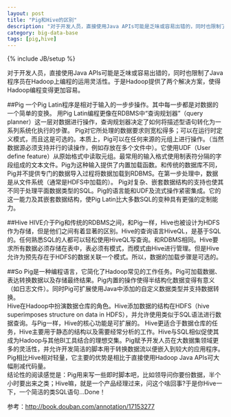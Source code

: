 ```yaml
---
layout: post
title: "Pig和Hive的区别"
description: "对于开发人员，直接使用Java APIs可能是乏味或容易出错的，同时也限制了Java程序员在Hadoop上编程的运用灵活性。于是Hadoop提供了两个解决方案，使得Hadoop编程变得更加容易。"
category: big-data-base
tags: [pig,hive]
---
```

{% include JB/setup %}

对于开发人员，直接使用Java APIs可能是乏味或容易出错的，同时也限制了Java程序员在Hadoop上编程的运用灵活性。于是Hadoop提供了两个解决方案，使得Hadoop编程变得更加容易。

##Pig
一个Pig Latin程序是相对于输入的一步步操作。其中每一步都是对数据的一个简单的变换。
用Pig Latin编程更像在RDBMS中“查询规划器”（query planner）这一层对数据进行操作，查询规划器决定了如何将描述型语句转化为一系列系统化执行的步骤。
Pig对它所处理的数据要求则宽松得多；可以在运行时定义模式，而且这是可选的。本质上，Pig可以在任何来源的元组上进行操作。（当然数据源必须支持并行的读操作，例如存放在多个文件中）。它使用UDF（User define feature）从原始格式中读取元组。最常用的输入格式使用制表符分隔的字段组成的文本文件。Pig为这种输入提供了内置加载函数。和传统的数据库不同，Pig并不提供专门的数据导入过程将数据加载到RDBMS。在第一步处理中，数据是从文件系统（通常是HDFS中加载的）。
Pig对复杂、嵌套数据结构的支持也使其不同于处理平面数据类型的SQL。Pig的语言能和UDF及流式操作紧密集成。它的这一能力及其嵌套数据结构，使Pig Latin比大多数SQL的变种具有更强的定制能力。

##Hive
HIVE介于Pig和传统的RDBMS之间，和Pig一样，Hive也被设计为HDFS作为存储，但是他们之间有着显著的区别。Hive的查询语言HiveQL，是基于SQL的。任何熟悉SQL的人都可以轻松使用HiveQL写查询。和RDBMS相同。Hive要求所有数据必须存储在表中，表必须有模式，而模式由Hive进行管理。但是Hive允许为预先存在于HDFS的数据关联一个模式。所以，数据的加载步骤是可选的。

##So
Pig是一种编程语言，它简化了Hadoop常见的工作任务。Pig可加载数据、表达转换数据以及存储最终结果。Pig内置的操作使得半结构化数据变得有意义（如日志文件）。同时Pig可扩展使用Java中添加的自定义数据类型并支持数据转换。    
Hive在Hadoop中扮演数据仓库的角色。Hive添加数据的结构在HDFS（hive superimposes structure on data in HDFS），并允许使用类似于SQL语法进行数据查询。与Pig一样，Hive的核心功能是可扩展的。
 Hive更适合于数据仓库的任务，Hive主要用于静态的结构以及需要经常分析的工作。Hive与SQL相似促使其成为Hadoop与其他BI工具结合的理想交集。Pig赋予开发人员在大数据集领域更多的灵活性，并允许开发简洁的脚本用于转换数据流以便嵌入到较大的应用程序。Pig相比Hive相对轻量，它主要的优势是相比于直接使用Hadoop Java APIs可大幅削减代码量。    
结论性的阅读感觉是：Pig用来写一些即时脚本吧，比如领导问你要份数据，半个小时要出来之类；Hive嘛，就是一个产品经理过来，问这个啥回事?于是你Hive一下，一个简洁的类SQL语句...Done！

参考：<http://book.douban.com/annotation/17153277>